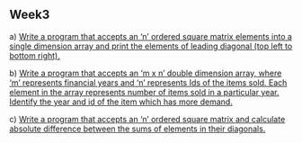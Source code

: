 ## Week3

a) [Write a program that accepts an ‘n’ ordered square matrix elements into a single
dimension array and print the elements of leading diagonal (top left to bottom
right).](./Week3A.java)

b) [Write a program that accepts an ‘m x n’ double dimension array, where ‘m’
represents financial years and ‘n’ represents Ids of the items sold. Each element in the
array represents number of items sold in a particular year. Identify the year and id of
the item which has more demand.](./Week3A.java)

c) [Write a program that accepts an ‘n’ ordered square matrix and calculate
absolute difference between the sums of elements in their diagonals.](./Week3A.java)
